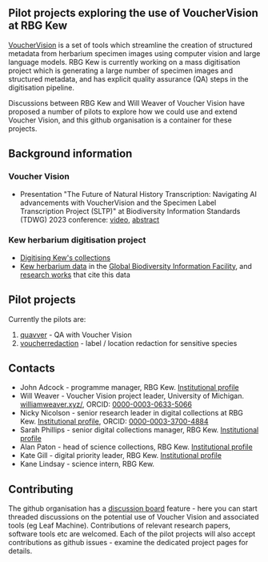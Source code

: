 
## Pilot projects exploring the use of VoucherVision at RBG Kew

[VoucherVision](https://github.com/Gene-Weaver/VoucherVision) is a set of tools which streamline the creation of structured metadata from herbarium specimen images using computer vision and large language models.
RBG Kew is currently working on a mass digitisation project which is generating a large number of specimen images and structured metadata, and has explicit quality assurance (QA) steps in the digitisation pipeline.

Discussions between RBG Kew and Will Weaver of Voucher Vision have proposed a number of pilots to explore how we could use and extend Voucher Vision, and this github organisation is a container for these projects.

## Background information

### Voucher Vision

- Presentation "The Future of Natural History Transcription: Navigating AI advancements with VoucherVision and the Specimen Label Transcription Project (SLTP)" at Biodiversity Information Standards (TDWG) 2023 conference: [video](https://www.youtube.com/watch?v=9gFQZNWC-Dg), [abstract](https://doi.org/10.3897/biss.7.113067)

### Kew herbarium digitisation project

- [Digitising Kew's collections](https://www.kew.org/science/digitising-kews-collections)
- [Kew herbarium data](https://www.gbif.org/dataset/cd6e21c8-9e8a-493a-8a76-fbf7862069e5) in the [Global Biodiversity Information Facility](https://gbif.org), and [research works](https://www.gbif.org/resource/search?contentType=literature&gbifDatasetKey=cd6e21c8-9e8a-493a-8a76-fbf7862069e5) that cite this data

## Pilot projects

Currently the pilots are:

1. [quavver](https://github.com/vvatk/quavver) - QA with Voucher Vision
1. [voucherredaction](https://github.com/vvatk/voucherredaction) - label / location redaction for sensitive species 

## Contacts 

- John Adcock - programme manager, RBG Kew. [Institutional profile](https://www.kew.org/science/our-science/john-adcock)
- Will Weaver - Voucher Vision project leader, University of Michigan. [williamweaver.xyz/](https://williamweaver.xyz/), ORCID: [0000-0003-0633-5066](https://orcid.org/0000-0003-0633-5066)
- Nicky Nicolson - senior research leader in digital collections at RBG Kew. [Institutional profile](https://www.kew.org/science/our-science/people/nicky-nicolson), ORCID: [0000-0003-3700-4884](https://orcid.org/0000-0003-3700-4884)
- Sarah Phillips - senior digital collections manager, RBG Kew. [Institutional profile](https://www.kew.org/science/our-science/people/sarah-w-phillips)
- Alan Paton - head of science collections, RBG Kew. [Institutional profile](https://www.kew.org/science/our-science/people/alan-paton)
- Kate Gill - digital priority leader, RBG Kew. [Institutional profile](https://www.kew.org/science/our-science/people/kate-gill)
- Kane Lindsay - science intern, RBG Kew. 

## Contributing

The github organisation has a [discussion board](https://github.com/orgs/vvatk/discussions) feature - here you can start threaded discussions on the potential use of Voucher Vision and associated tools (eg Leaf Machine). Contributions of relevant research papers, software tools etc are welcomed. Each of the pilot projects will also accept contributions as github issues - examine the dedicated project pages for details.

